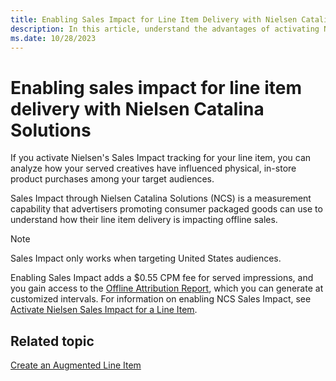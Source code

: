 ```yaml
---
title: Enabling Sales Impact for Line Item Delivery with Nielsen Catalina Solutions
description: In this article, understand the advantages of activating Nielsen's Sales Impact tracking for your line item.
ms.date: 10/28/2023
---
```


# Enabling sales impact for line item delivery with Nielsen Catalina Solutions

If you activate Nielsen's Sales Impact tracking for your line item, you can analyze how your served creatives have influenced physical, in-store product purchases among your target audiences.

Sales Impact through Nielsen Catalina Solutions (NCS) is a measurement capability that advertisers promoting consumer packaged goods can use to understand how their line item delivery is impacting offline sales.

> [!NOTE]
> Sales Impact only works when targeting United States audiences.

Enabling Sales Impact adds a $0.55 CPM fee for served impressions, and you gain access to the [Offline Attribution Report](offline-attribution-report.md), which you can generate at customized intervals. For information on enabling NCS Sales Impact, see [Activate Nielsen Sales Impact for a Line Item](activate-nielsen-sales-impact-for-a-line-item.md).

## Related topic

[Create an Augmented Line Item](create-an-augmented-line-item-ali.md)
